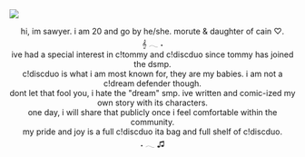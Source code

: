 <img src="https://i.postimg.cc/hjyw4bJY/67c1041020468f6569450ad153e6d9d8-1-1-removebg-preview-1.png">
<p style="text-align: center;">hi, im sawyer. i am 20 and go by he/she. morute & daughter of cain ♡.
<br>𝄞 𓂃 ˖
	<br>ive had a special interest in c!tommy and c!discduo since tommy has joined the dsmp.
	<br>c!discduo is what i am most known for, they are my babies. i am not a c!dream defender though.
	<br>dont let that fool you, i hate the &quot;dream&quot; smp. ive written and comic-ized my own story with its characters.
	<br>one day, i will share that publicly once i feel comfortable within the community.
	<br>my pride and joy is a full c!discduo ita bag and full shelf of c!discduo.
<br>˖ 𓂃 ♫
	
</p>
